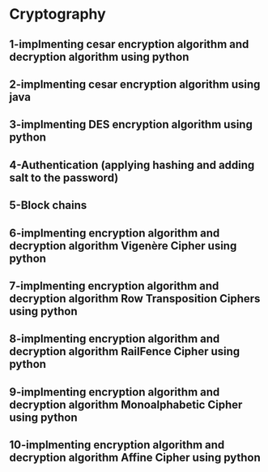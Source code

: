 # Cryptography
1-implmenting cesar encryption algorithm and decryption algorithm using python 
---------------------------------------------------------------------
2-implmenting cesar encryption algorithm using java   
---------------------------------------------------------------------
3-implmenting DES encryption algorithm using python   
---------------------------------------------------------------------
4-Authentication (applying hashing and adding salt to the password) 
---------------------------------------------------------------------
5-Block chains
---------------------------------------------------------------------
6-implmenting encryption algorithm and decryption algorithm Vigenère Cipher using python 
---------------------------------------------------------------------
7-implmenting encryption algorithm and decryption algorithm Row Transposition Ciphers using python 
---------------------------------------------------------------------
8-implmenting encryption algorithm and decryption algorithm RailFence Cipher using python
---------------------------------------------------------------------
9-implmenting encryption algorithm and decryption algorithm Monoalphabetic Cipher using python 
---------------------------------------------------------------------
10-implmenting encryption algorithm and decryption algorithm Affine Cipher using python 
---------------------------------------------------------------------

